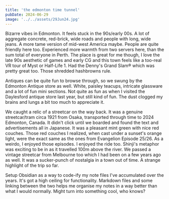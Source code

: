 ```yaml
---
title: 'the edmonton time tunnel'
pubDate: 2024-06-29
image: '../../assets/29Jun24.jpg'
---
```

Bizarre vibes in Edmonton. It feels stuck in the 90s/early 00s. A lot of aggregate concrete, red-brick, wide roads and people with long, wide jeans. A more tame version of mid-west America maybe. People are quite friendly here too. Experienced more warmth from two servers here, than the sum total of everyone in Perth. The place is great for me though, I love the late 90s aesthetic of games and early CG and this town feels like a too-real VR tour of Myst or Half-Life 1. Had the Denny's Grand Slam® which was pretty great too. Those shredded hashbrowns rule.

Antiques can be quite fun to browse through, so we swung by the Edmonton Antique store as well. White, paisley teacups, intricate glassware and a lot of fun mini sections. Not quite as fun as when I visited the Daylesford antique store last year, but still kind of fun. The dust clogged my brains and lungs a bit too much to appreciate it.

We caught a relic of a streetcar on the way back. It was a genuine streetcar/tram circa 1921 from Osaka, transported through time to 2024 Edmonton, Canada. It didn't click until we boarded and found the text and advertisements all in Japanese. It was a pleasant mint green with nice red couches. Those red couches I realized, when cast under a sunset's orange light, were the exact same as the ones from Evangelion Episode 25/26. As a weirdo, I enjoyed those episodes. I enjoyed the ride too. Shinji's metaphor was exciting to be in as it travelled 100m above the river. We passed a vintage streetcar from Melbourne too which I had been on a few years ago as well. It was a sucker-punch of nostalgia in a town out of time. A strange highlight of the trip so far.

Setup Obsidian as a way to code-ify my note files I've accumulated over the years. It's got a high ceiling for functionality. Markdown files and some linking between the two helps me organise my notes in a way better than what I would normally. Might turn into something cool, who knows?